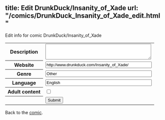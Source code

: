 title: Edit DrunkDuck/Insanity_of_Xade
url: "/comics/DrunkDuck_Insanity_of_Xade_edit.html"
---
Edit info for comic DrunkDuck/Insanity_of_Xade

<form name="comic" action="http://gaepostmail.appspot.com/comic/" method="post">
<table class="comicinfo">
<tr>
<th>Description</th><td><textarea name="description" cols="40" rows="3"></textarea></td>
</tr>
<tr>
<th>Website</th><td><input type="text" name="url" value="http://www.drunkduck.com/Insanity_of_Xade/" size="40"/></td>
</tr>
<tr>
<th>Genre</th><td><input type="text" name="genre" value="Other" size="40"/></td>
</tr>
<tr>
<th>Language</th><td><input type="text" name="language" value="English" size="40"/></td>
</tr>
<tr>
<th>Adult content</th><td><input type="checkbox" name="adult" value="adult" /></td>
</tr>
<tr>
<th></th><td>
<input type="hidden" name="comic" value="DrunkDuck_Insanity_of_Xade" />
<input type="submit" name="submit" value="Submit" />
</td>
</tr>
</table>
</form>

Back to the [comic](DrunkDuck_Insanity_of_Xade.html).

